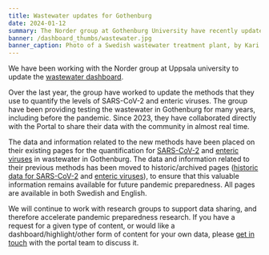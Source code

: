 ```yaml
---
title: Wastewater updates for Gothenburg
date: 2024-01-12
summary: The Norder group at Gothenburg University have recently updated their methods related to quantifying SARS-CoV-2 and enteric viruses in wastewater. Data collected using this new method are now available, and older data collected using their previous data have been moved to a 'historic' page.
banner: /dashboard_thumbs/wastewater.jpg
banner_caption: Photo of a Swedish wastewater treatment plant, by Kari Kohvakka (Stockholm Vatten).
---
```


We have been working with the Norder group at Uppsala university to update the [wastewater dashboard](/dashboards/wastewater/).

Over the last year, the group have worked to update the methods that they use to quantify the levels of SARS-CoV-2 and enteric viruses. The group have been providing testing the wastewater in Gothenburg for many years, including before the pandemic. Since 2023, they have collaborated directly with the Portal to share their data with the community in almost real time.

The data and information related to the new methods have been placed on their existing pages for the quantification for [SARS-CoV-2]() and [enteric viruses]() in wastewater in Gothenburg. The data and information related to their previous methods has been moved to historic/archived pages ([historic data for SARS-CoV-2]() and [enteric viruses]()), to ensure that this valuable information remains available for future pandemic preparedness. All pages are available in both Swedish and English.

We will continue to work with research groups to support data sharing, and therefore accelerate pandemic preparedness research. If you have a request for a given type of content, or would like a dashboard/highlight/other form of content for your own data, please [get in touch](/contact/) with the portal team to discuss it.
